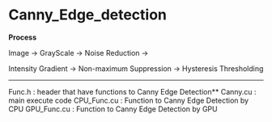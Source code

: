 # Canny_Edge_detection

**Process** 

Image -> GrayScale -> Noise Reduction -> 

Intensity Gradient -> Non-maximum Suppression -> Hysteresis Thresholding

---

Func.h       : header that have functions to Canny Edge Detection**
Canny.cu     : main execute code
CPU_Func.cu  : Function to Canny Edge Detection by CPU 
GPU_Func.cu  : Function to Canny Edge Detection by GPU 
